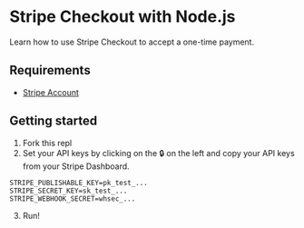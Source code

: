 # Stripe Checkout with Node.js

Learn how to use Stripe Checkout to accept a one-time payment.


## Requirements

* [Stripe Account](https://stripe.com/register)

## Getting started

1. Fork this repl
2. Set your API keys by clicking on the 🔒 on the left and copy your API keys from your Stripe Dashboard.

```
STRIPE_PUBLISHABLE_KEY=pk_test_...
STRIPE_SECRET_KEY=sk_test_...
STRIPE_WEBHOOK_SECRET=whsec_...
```

3. Run!